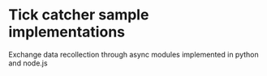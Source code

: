 # Tick catcher sample implementations

Exchange data recollection through async modules implemented in python and node.js
